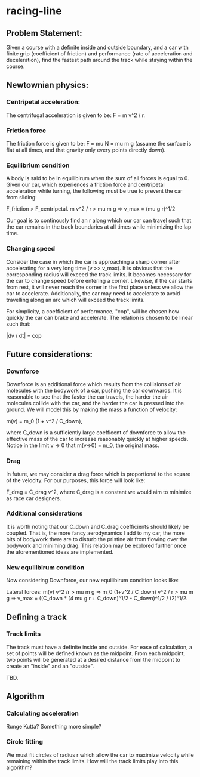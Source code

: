 # racing-line

## Problem Statement: 
Given a course with a definite inside and outside boundary, and a car with finite grip (coefficient of friction) and performance (rate of acceleration and deceleration), find the fastest path around the track while staying within the course. 

## Newtownian physics: 

### Centripetal acceleration: 
The centrifugal acceleration is given to be: F = m v^2 / r. 

### Friction force 
The friction force is given to be: F = mu N = mu m g (assume the surface is flat at all times, and that gravity only every points directly down). 

### Equilibrium condition
A body is said to be in equilibirum when the sum of all forces is equal to 0. Given our car, which experiences a friction force and centripetal acceleration while turning, the following must be true to prevent the car from sliding: 

F_friction > F_centripetal.
m v^2 / r  >  mu m g  =>  v_max = (mu g r)^1/2 

Our goal is to continously find an r along which our car can travel such that the car remains in the track boundaries at all times while minimizing the lap time. 

### Changing speed
Consider the case in which the car is approaching a sharp corner after accelerating for a very long time (v >> v_max). It is obvious that the corresponding radius will exceed the track limits. It becomes necessary for the car to change speed before entering a corner. Likewise, if the car starts from rest, it will never reach the corner in the first place unless we allow the car to accelerate. Additionally, the car may need to accelerate to avoid travelling along an arc which will exceed the track limits. 

For simplicity, a coefficient of performance, "cop", will be chosen how quickly the car can brake and accelerate. The relation is chosen to be linear such that: 

|dv / dt| = cop

## Future considerations: 

### Downforce
Downforce is an additional force which results from the collisions of air molecules with the bodywork of a car, pushing the car downwards. It is reasonable to see that the faster the car travels, the harder the air molecules collide with the car, and the harder the car is pressed into the ground. We will model this by making the mass a function of velocity: 

m(v) = m_0 (1 + v^2 / C_down), 

where C_down is a sufficiently large coefficent of downforce to allow the effective mass of the car to increase reasonably quickly at higher speeds. Notice in the limit v -> 0 that m(v->0) = m_0, the original mass. 

### Drag 
In future, we may consider a drag force which is proportional to the square of the velocity. For our purposes, this force will look like: 

F_drag = C_drag  v^2, where C_drag is a constant we would aim to minimize as race car designers. 

### Additional considerations 
It is worth noting that our C_down and C_drag coefficients should likely be coupled. That is, the more fancy aerodynamics I add to my car, the more bits of bodywork there are to disturb the pristine air from flowing over the bodywork and miniming drag. This relation may be explored further once the aforementioned ideas are implemented. 

### New equilibirum condition 
Now considering Downforce, our new equilibirum condition looks like: 

Lateral forces: m(v) v^2 /r > mu m g => m_0 (1+v^2 / C_down) v^2 / r > mu m g => v_max = ((C_down * (4 mu g r + C_down)^1/2 - C_down)^1/2 / (2)^1/2. 

## Defining a track

### Track limits
The track must have a definite inside and outside. For ease of calculation, a set of points will be defined known as the midpoint. From each midpoint, two points will be generated at a desired distance from the midpoint to create an "inside" and an "outside". 

TBD. 

## Algorithm 

### Calculating acceleration 
Runge Kutta? Something more simple? 

### Circle fitting 
We must fit circles of radius r which allow the car to maximize velocity while remaining within the track limits. How will the track limits play into this algorithm? 
